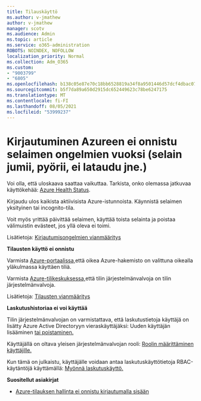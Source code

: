 ```yaml
---
title: Tilauskäyttö
ms.author: v-jmathew
author: v-jmathew
manager: scotv
ms.audience: Admin
ms.topic: article
ms.service: o365-administration
ROBOTS: NOINDEX, NOFOLLOW
localization_priority: Normal
ms.collection: Adm_O365
ms.custom:
- "9003799"
- "6805"
ms.openlocfilehash: b138c05e87e70c18bb6528819a34f8a9501446d57dcf4dbac0734f70fbc3466b
ms.sourcegitcommit: b5f7da89a650d2915dc652449623c78be6247175
ms.translationtype: MT
ms.contentlocale: fi-FI
ms.lasthandoff: 08/05/2021
ms.locfileid: "53999237"
---
```

# <a name="unable-to-sign-in-azure-due-to-browser-issues-browser-hangs-keeps-spinning-does-not-load-etc"></a>Kirjautuminen Azureen ei onnistu selaimen ongelmien vuoksi (selain jumii, pyörii, ei lataudu jne.)

Voi olla, että uloskaava saattaa vaikuttaa. Tarkista, onko olemassa jatkuvaa käyttökehää: [Azure Health Status](https://status.azure.com/status/history/).

Kirjaudu ulos kaikista aktiivisista Azure-istunnoista. Käynnistä selaimen yksityinen tai incognito-tila.

Voit myös yrittää päivittää selaimen, käyttää toista selainta ja poistaa välimuistin evästeet, jos yllä oleva ei toimi.

Lisätietoja: [Kirjautumisongelmien vianmääritys](https://support.microsoft.com/help/4042961/troubleshoot-why-you-can-t-sign-in-to-manage-your-azure-subscription)

**Tilausten käyttö ei onnistu**

Varmista [Azure-portaalissa,](https://portal.azure.com/)että oikea Azure-hakemisto on valittuna oikealla yläkulmassa käyttäen tiliä.

Varmista [Azure-tilikeskuksessa,](https://account.windowsazure.com/Subscriptions)että tilin järjestelmänvalvoja on tilin järjestelmänvalvoja.

Lisätietoja: [Tilausten vianmääritys](https://docs.microsoft.com/azure/billing/billing-no-subscriptions-found?WT.mc_id=Portal-Microsoft_Azure_Support)

**Laskutushistoriaa ei voi käyttää**

Tilin järjestelmänvalvojan on varmistattava, että laskutustietoja käyttäjä on lisätty Azure Active Directoryyn vieraskäyttäjäksi: Uuden käyttäjän lisääminen [tai poistaminen.](https://docs.microsoft.com/azure/active-directory/fundamentals/add-users-azure-active-directory?WT.mc_id=Portal-Microsoft_Azure_Support)

Käyttäjällä on oltava yleisen järjestelmänvalvojan rooli: [Roolin määrittäminen käyttäjille.](https://docs.microsoft.com/azure/active-directory/fundamentals/active-directory-users-assign-role-azure-portal?WT.mc_id=Portal-Microsoft_Azure_Support)

Kun tämä on julkaistu, käyttäjälle voidaan antaa laskutuskäyttötietoja RBAC-käytäntöjä käyttämällä: [Myönnä laskutuskäyttö.](https://docs.microsoft.com/azure/billing/billing-manage-access?WT.mc_id=Portal-Microsoft_Azure_Support)

**Suositellut asiakirjat**

-   [Azure-tilauksen hallinta ei onnistu kirjautumalla sisään](https://docs.microsoft.com/azure/billing-cannot-login-subscription?WT.mc_id=Portal-Microsoft_Azure_Support)